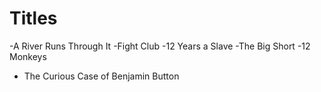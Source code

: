 # Titles

-A River Runs Through It
-Fight Club
-12 Years a Slave
-The Big Short
-12 Monkeys
- The Curious Case of Benjamin Button

